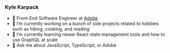 ### Kyle Karpack

- 👷 Front-End Software Engineer at [Adobe](https://adobe.com)
- 🔭 I’m currently working on a bunch of side projects related to hobbies such as hiking, cooking, and reading
- 🌱 I’m currently learning newer React state management tools and how to use GraphQL at scale
- 💬 Ask me about JavaScript, TypeScript, or Adobe
